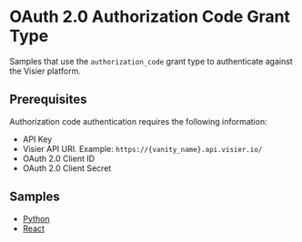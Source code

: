 # OAuth 2.0 Authorization Code Grant Type
Samples that use the `authorization_code` grant type to authenticate against the Visier platform.

## Prerequisites
Authorization code authentication requires the following information:
* API Key
* Visier API URI. Example: `https://{vanity_name}.api.visier.io/`
* OAuth 2.0 Client ID
* OAuth 2.0 Client Secret

## Samples
* [Python](python)
* [React](javascript/employee-details)
